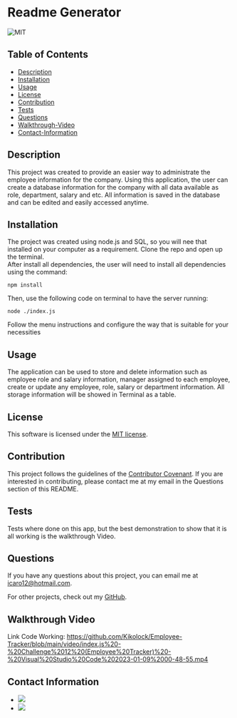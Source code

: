 # Readme Generator
  ![MIT](https://img.shields.io/badge/license-MIT-brightgreen)

  ## Table of Contents

  * [Description](#description)
  * [Installation](#installation)
  * [Usage](#usage)
  * [License](#license)
  * [Contribution](#contribute)
  * [Tests](#tests)
  * [Questions](#questions)
  * [Walkthrough-Video](#walkthrough-video)
  * [Contact-Information](#contact-information)
  
  ## Description

  This project was created to provide an easier way to administrate the employee information for the company. Using this application, the user can create a database information for the company with all data available as role, department, salary and etc. All information is saved in the database and can be edited and easily accessed anytime.

  ## Installation

  The project was created using node.js and SQL, so you will nee that installed on your computer as a requirement. Clone the repo and open up the terminal.  
  After install all dependencies, the user will need to install all dependencies using the command:
  ```
  npm install
  ```
  Then, use the following code on terminal to have the server running:
  ```
  node ./index.js
  ```
  Follow the menu instructions and configure the way that is suitable for your necessities

  ## Usage

  The application can be used to store and delete information such as employee role and salary information, manager assigned to each employee, create or update any employee, role, salary or department information. All storage information will be showed in Terminal as a table.

  ## License

  This software is licensed under the [MIT license](https://choosealicense.com/licenses/mit/).

  ## Contribution

  This project follows the guidelines of the [Contributor Covenant](https://www.contributor-covenant.org/version/2/0/code_of_conduct/). If you are interested in contributing, please contact me at my email in the Questions section of this README.
    
  ## Tests

  Tests where done on this app, but the best demonstration to show that it is all working is the walkthrough Video.

  ## Questions

  If you have any questions about this project, you can email me at icaro12@hotmail.com.
  
  For other projects, check out my [GitHub](https://github.com/Kikolock).

  ## Walkthrough Video

  Link Code Working: https://github.com/Kikolock/Employee-Tracker/blob/main/video/index.js%20-%20Challenge%2012%20(Employee%20Tracker)%20-%20Visual%20Studio%20Code%202023-01-09%2000-48-55.mp4
  
  ## Contact Information

 * <a href = "https://github.com/Kikolock"><img src="https://img.shields.io/badge/GitHub-100000?style=for-the-badge&logo=github&logoColor=white" target="_blank"></a>
 * <a href = "mailto:icaro12@hotmail.com"><img src="https://img.shields.io/badge/Gmail-D14836?style=for-the-badge&logo=gmail&logoColor=white" target="_blank"></a>